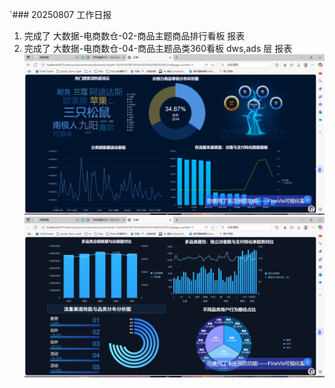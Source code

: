 `### 20250807 工作日报


1. 完成了 大数据-电商数仓-02-商品主题商品排行看板  报表
2. 完成了 大数据-电商数仓-04-商品主题品类360看板 dws,ads 层 报表
![img.png](img/imgs14/img.png)
![img_1.png](img/imgs14/img_1.png)